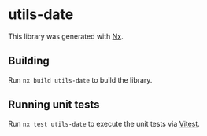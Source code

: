 # utils-date

This library was generated with [Nx](https://nx.dev).

## Building

Run `nx build utils-date` to build the library.

## Running unit tests

Run `nx test utils-date` to execute the unit tests via [Vitest](https://vitest.dev/).
